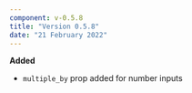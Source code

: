```yaml
---
component: v-0.5.8
title: "Version 0.5.8"
date: "21 February 2022"
---
```


**Added**

- `multiple_by` prop added for number inputs

